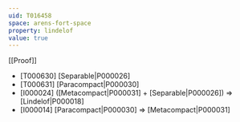 ```yaml
---
uid: T016458
space: arens-fort-space
property: lindelof
value: true
---
```

[[Proof]]

* [T000630] [Separable|P000026]
* [T000631] [Paracompact|P000030]
* [I000024] ([Metacompact|P000031] + [Separable|P000026]) => [Lindelof|P000018]
* [I000014] [Paracompact|P000030] => [Metacompact|P000031]

